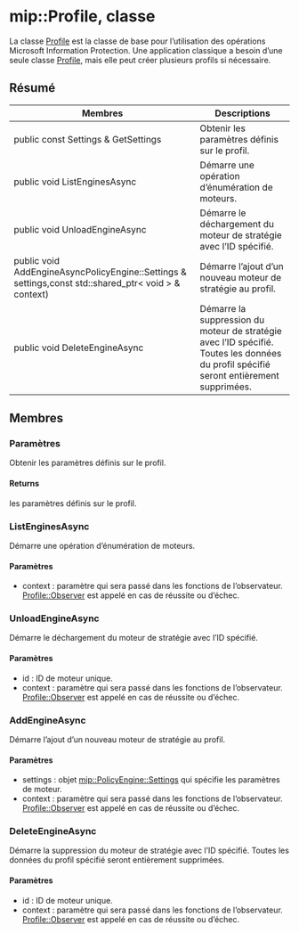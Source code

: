 # <a name="class-mipprofile"></a>mip::Profile, classe 
La classe [Profile](#classmip_1_1_profile) est la classe de base pour l’utilisation des opérations Microsoft Information Protection. Une application classique a besoin d’une seule classe [Profile](#classmip_1_1_profile), mais elle peut créer plusieurs profils si nécessaire.
## <a name="summary"></a>Résumé
 Membres                        | Descriptions                                
--------------------------------|---------------------------------------------
public const Settings & GetSettings | Obtenir les paramètres définis sur le profil.
public void ListEnginesAsync | Démarre une opération d’énumération de moteurs.
public void UnloadEngineAsync | Démarre le déchargement du moteur de stratégie avec l’ID spécifié.
public void AddEngineAsyncPolicyEngine::Settings & settings,const std::shared_ptr< void > & context) | Démarre l’ajout d’un nouveau moteur de stratégie au profil.
public void DeleteEngineAsync | Démarre la suppression du moteur de stratégie avec l’ID spécifié. Toutes les données du profil spécifié seront entièrement supprimées.
## <a name="members"></a>Membres
### <a name="settings"></a>Paramètres
Obtenir les paramètres définis sur le profil.
#### <a name="returns"></a>Returns
les paramètres définis sur le profil.
### <a name="listenginesasync"></a>ListEnginesAsync
Démarre une opération d’énumération de moteurs.
#### <a name="parameters"></a>Paramètres
* context : paramètre qui sera passé dans les fonctions de l’observateur. 
[Profile::Observer](#classmip_1_1_profile_1_1_observer) est appelé en cas de réussite ou d’échec.
### <a name="unloadengineasync"></a>UnloadEngineAsync
Démarre le déchargement du moteur de stratégie avec l’ID spécifié.
#### <a name="parameters"></a>Paramètres
* id : ID de moteur unique. 
* context : paramètre qui sera passé dans les fonctions de l’observateur. 
[Profile::Observer](#classmip_1_1_profile_1_1_observer) est appelé en cas de réussite ou d’échec.
### <a name="addengineasync"></a>AddEngineAsync
Démarre l’ajout d’un nouveau moteur de stratégie au profil.
#### <a name="parameters"></a>Paramètres
* settings : objet [mip::PolicyEngine::Settings](#classmip_1_1_policy_engine_1_1_settings) qui spécifie les paramètres de moteur. 
* context : paramètre qui sera passé dans les fonctions de l’observateur. 
[Profile::Observer](#classmip_1_1_profile_1_1_observer) est appelé en cas de réussite ou d’échec.
### <a name="deleteengineasync"></a>DeleteEngineAsync
Démarre la suppression du moteur de stratégie avec l’ID spécifié. Toutes les données du profil spécifié seront entièrement supprimées.
#### <a name="parameters"></a>Paramètres
* id : ID de moteur unique. 
* context : paramètre qui sera passé dans les fonctions de l’observateur. 
[Profile::Observer](#classmip_1_1_profile_1_1_observer) est appelé en cas de réussite ou d’échec.
